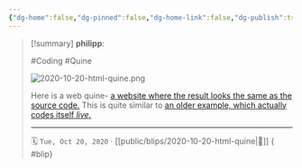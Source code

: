 ```yaml
---
{"dg-home":false,"dg-pinned":false,"dg-home-link":false,"dg-publish":true,"tags":["dgblip"],"created-date":"2020-10-20T00:00:00","disabled rules":["yaml-title","yaml-title-alias","file-name-heading"],"title":"philipp @ 2020-10-20","dg-permalink":"2020/10/20/html-quine/","updated-date":"2025-04-30T22:27:35","dg-path":"blips/2020-10-20-html-quine.md","permalink":"/2020/10/20/html-quine/","dgPassFrontmatter":true}
---
```


> [!summary] **philipp**:
>
> #Coding #Quine
>
> ![2020-10-20-html-quine.png](/img/user/attachments/2020-10-20-html-quine.png)
>
> Here is a web quine- [a website where the result looks the same as the source
> code.](https://secretgeek.github.io/html_wysiwyg/html.html) This is quite
> similar to [an older example, which actually codes itself
> _live_.](https://www.strml.net/)
> - - -
>
> 🗓️ `Tue, Oct 20, 2020` · [[public/blips/2020-10-20-html-quine\|🔗]]
{ #blip}

